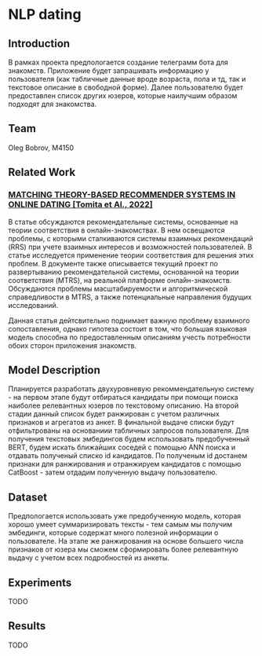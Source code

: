 # NLP dating

## Introduction

В рамках проекта предпологается создание телеграмм бота для знакомств. Приложение будет запрашивать информацию у пользователя (как табличные данные вроде возраста, пола и тд, так и текстовое описание в свободной форме). Далее пользователю будет предоставлен список других юзеров, которые наилучшим образом подходят для знакомства. 

## Team

Oleg Bobrov, M4150

## Related Work

### [MATCHING THEORY-BASED RECOMMENDER SYSTEMS IN ONLINE DATING [Tomita et Al., 2022]](https://arxiv.org/pdf/2208.11384.pdf)

В статье обсуждаются рекомендательные системы, основанные на теории соответствия в онлайн-знакомствах. В нем освещаются проблемы, с которыми сталкиваются системы взаимных рекомендаций (RRS) при учете взаимных интересов и возможностей пользователей. В статье исследуется применение теории соответствия для решения этих проблем. В документе также описывается текущий проект по развертыванию рекомендательной системы, основанной на теории соответствия (MTRS), на реальной платформе онлайн-знакомств. Обсуждаются проблемы масштабируемости и алгоритмической справедливости в MTRS, а также потенциальные направления будущих исследований.

Данная статья дейтсвительно поднимает важную проблему взаимного сопоставления, однако гипотеза состоит в том, что большая языковая модель способна по предоставленным описаниям учесть потребности обоих сторон приложения знакомств.

## Model Description

Планируется разработать двухуровневую рекоммендательную систему - на первом этапе будут отбираться кандидаты при помощи поиска наиболее релевантных юзеров по текстовому описанию. На второй стадии данный список будет ранжирован с учетом различных признаков и агрегатов из анкет. В финальной выдаче списки будут отфильтрованы на основаниии табличных запросов пользователя. Для получения текстовых эмбедингов будем использовать предобученный BERT, будем искать ближайших соседей с помощью ANN поиска и отдавать полученый списко id кандидатов. По полученым id достанем признаки для ранжирования и отранжируем кандидатов с помощью CatBoost - затем отдадим полученную выдачу пользователю.

## Dataset

Предпологается использовать уже предобученную модель, которая хорошо умеет суммаризировать тексты - тем самым мы получим эмбединги, которые содержат много полезной информации о пользователе. На этапе же ранжирования на основе большего числа признаков от юзера мы сможем сформировать более релевантную выдачу с учетом всех подробностей из анкеты.

## Experiments

TODO

## Results

TODO

